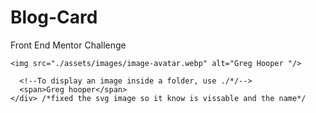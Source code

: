 # Blog-Card
Front End Mentor Challenge 
 <div class="name">
    
    <img src="./assets/images/image-avatar.webp" alt="Greg Hooper "/>
 
      <!--To display an image inside a folder, use ./*/-->
      <span>Greg hooper</span>
    </div> /*fixed the svg image so it know is vissable and the name*/
